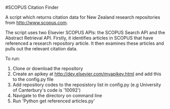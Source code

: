 #SCOPUS Citation Finder

A script which returns citation data for New Zealand research repositories from http://www.scopus.com.

The script uses two Elsevier SCOPUS APIs: the SCOPUS Search API and the Abstract Retrieval API. Firstly, it identifies articles in SCOPUS that have referenced a research repository article. It then examines these articles and pulls out the relevant citation data.

To run:

1. Clone or download the repository
2. Create an apikey at http://dev.elsevier.com/myapikey.html and add this to the config.py file
3. Add repository codes to the reposistory list in config.py (e.g University of Canterbury's code is '10092')
4. Navigate to the directory on command line
5. Run 'Python get referenced articles.py'

